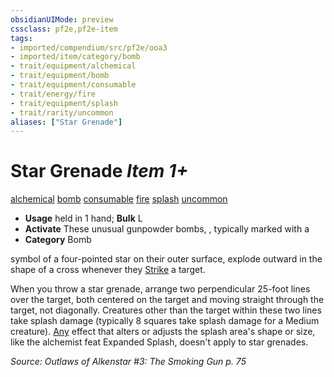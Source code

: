 ```yaml
---
obsidianUIMode: preview
cssclass: pf2e,pf2e-item
tags:
- imported/compendium/src/pf2e/ooa3
- imported/item/category/bomb
- trait/equipment/alchemical
- trait/equipment/bomb
- trait/equipment/consumable
- trait/energy/fire
- trait/equipment/splash
- trait/rarity/uncommon
aliases: ["Star Grenade"]
---
```

# Star Grenade *Item 1+*  
[alchemical](alchemical.md)  [bomb](bomb.md)  [consumable](consumable.md)  [fire](fire.md)  [splash](splash.md)  [uncommon](uncommon.md)  

- **Usage** held in 1 hand; **Bulk** L
- **Activate** These unusual gunpowder bombs, , typically marked with a
- **Category** Bomb

symbol of a four-pointed star on their outer surface, explode outward in the shape of a cross whenever they [Strike](strike.md) a target.

When you throw a star grenade, arrange two perpendicular 25-foot lines over the target, both centered on the target and moving straight through the target, not diagonally. Creatures other than the target within these two lines take splash damage (typically 8 squares take splash damage for a Medium creature). [Any](any-b1.md) effect that alters or adjusts the splash area's shape or size, like the alchemist feat Expanded Splash, doesn't apply to star grenades.

*Source: Outlaws of Alkenstar #3: The Smoking Gun p. 75*